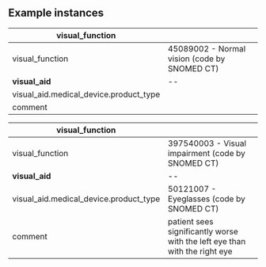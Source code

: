 ## Example instances

| visual_function   |                   |
|-----------------|-------------------|
| visual_function |45089002 - Normal vision (code by SNOMED CT)  |
| **visual_aid** | -- |
| visual_aid.medical_device.product_type|  |
| comment |    |

| visual_function   |                   |
|-----------------|-------------------|
| visual_function |397540003 - Visual impairment (code by SNOMED CT)    |
| **visual_aid** | -- |
| visual_aid.medical_device.product_type|50121007 - Eyeglasses (code by SNOMED CT)  |
| comment | patient sees significantly worse with the left eye than with the right eye  |
